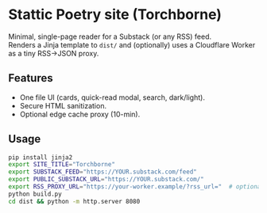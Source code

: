 # Stattic Poetry site (Torchborne) 

Minimal, single-page reader for a Substack (or any RSS) feed.  
Renders a Jinja template to `dist/` and (optionally) uses a Cloudflare Worker as a tiny RSS→JSON proxy.

## Features
- One file UI (cards, quick-read modal, search, dark/light).
- Secure HTML sanitization.
- Optional edge cache proxy (10-min).

## Usage
```bash
pip install jinja2
export SITE_TITLE="Torchborne"
export SUBSTACK_FEED="https://YOUR.substack.com/feed"
export PUBLIC_SUBSTACK_URL="https://YOUR.substack.com/"
export RSS_PROXY_URL="https://your-worker.example/?rss_url="  # optional
python build.py
cd dist && python -m http.server 8080
